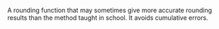 A rounding function that may sometimes give more accurate rounding results than the method taught in school.  It avoids cumulative errors.